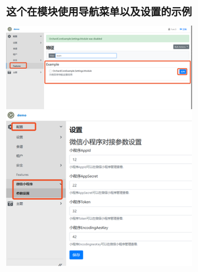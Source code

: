 # 这个在模块使用导航菜单以及设置的示例

<img src="imgs\WX20200204-155034@2x.png" alt="WX20200204-155034@2x" style="zoom:50%;" />

<img src="imgs\WX20200204-155128@2x.png" alt="WX20200204-155128@2x" style="zoom:50%;" />